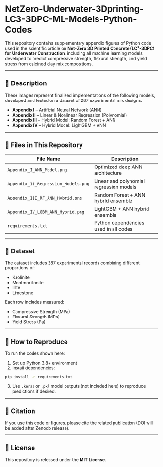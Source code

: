 # NetZero-Underwater-3Dprinting-LC3-3DPC-ML-Models-Python-Codes

This repository contains supplementary appendix figures of Python code used in the scientific article on **Net-Zero 3D Printed Concrete (LC³-3DPC) for Underwater Construction**, including all machine learning models developed to predict compressive strength, flexural strength, and yield stress from calcined clay mix compositions.

---

## 📌 Description

These images represent finalized implementations of the following models, developed and tested on a dataset of 287 experimental mix designs:
- **Appendix I** – Artificial Neural Network (ANN)
- **Appendix II** – Linear & Nonlinear Regression (Polynomial)
- **Appendix III** – Hybrid Model: Random Forest + ANN
- **Appendix IV** – Hybrid Model: LightGBM + ANN

---

## 📁 Files in This Repository

| File Name                          | Description                                  |
|-----------------------------------|----------------------------------------------|
| `Appendix_I_ANN_Model.png`        | Optimized deep ANN architecture              |
| `Appendix_II_Regression_Models.png` | Linear and polynomial regression models     |
| `Appendix_III_RF_ANN_Hybrid.png`  | Random Forest + ANN hybrid ensemble          |
| `Appendix_IV_LGBM_ANN_Hybrid.png` | LightGBM + ANN hybrid ensemble               |
| `requirements.txt`                | Python dependencies used in all codes        |

---

## 📄 Dataset

The dataset includes 287 experimental records combining different proportions of:
- Kaolinite
- Montmorillonite
- Illite
- Limestone

Each row includes measured:
- Compressive Strength (MPa)
- Flexural Strength (MPa)
- Yield Stress (Pa)

---

## 🚀 How to Reproduce

To run the codes shown here:

1. Set up Python 3.8+ environment
2. Install dependencies:

```bash
pip install -r requirements.txt
```

3. Use `.keras` or `.pkl` model outputs (not included here) to reproduce predictions if desired.

---

## 📘 Citation

If you use this code or figures, please cite the related publication (DOI will be added after Zenodo release).

---

## 🔗 License

This repository is released under the **MIT License**.
